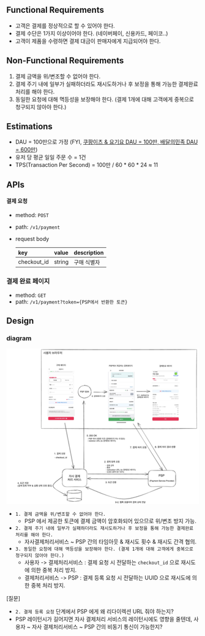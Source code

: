 ## Functional Requirements
* 고객은 결제를 정상적으로 할 수 있어야 한다.
* 결제 수단은 1가지 이상이어야 한다. (네이버페이, 신용카드, 페이코..)
* 고객이 제품을 수령하면 결제 대금이 판매자에게 지급되어야 한다.


## Non-Functional Requirements
1. 결제 금액을 위/변조할 수 없어야 한다.
2. 결제 주기 내에 일부가 실패하더라도 재시도하거나 후 보정을 통해 가능한 결제완료 처리를 해야 한다.
3. 동일한 요청에 대해 멱등성을 보장해야 한다. (결제 1개에 대해 고객에게 중복으로 청구되지 않아야 한다.)


## Estimations
* DAU = 100만으로 가정 (FYI, [쿠팡이츠 & 요기요 DAU = 100만, 배달의민족 DAU = 600만](https://www.mk.co.kr/news/business/10954092))
* 유저 당 평균 일일 주문 수 = 1건 
* TPS(Transaction Per Second) = 100만 / 60 * 60 * 24 ≈ 11


## APIs

#### 결제 요청

* method: `POST`
* path: `/v1/payment`
* request body

    | key           | value         | description         |
    | -------------------- |---------------|---------------------|
    | checkout_id          | string          | 구매 식별자           |


### 결제 완료 페이지
* method: `GET`
* path: `/v1/payment?token={PSP에서 반환한 토큰}`


## Design

### diagram

![payment-gateway-design](./payment-gateway-design.png)


* `1. 결제 금액을 위/변조할 수 없어야 한다.`  
  * PSP 에서 제공한 토큰에 결제 금액이 암호화되어 있으므로 위/변조 방지 가능.
* `2. 결제 주기 내에 일부가 실패하더라도 재시도하거나 후 보정을 통해 가능한 결제완료 처리를 해야 한다.`
  * 자사결제처리서비스 ~ PSP 간의 타임아웃 & 재시도 횟수 & 재시도 간격 협의.
* `3. 동일한 요청에 대해 멱등성을 보장해야 한다. (결제 1개에 대해 고객에게 중복으로 청구되지 않아야 한다.)` 
  * 사용자 -> 결제처리서비스 : 결제 요청 시 전달하는 `checkout_id` 으로 재시도에 의한 중복 처리 방지.
  * 결제처리서비스 -> PSP : 결제 등록 요청 시 전달하는 UUID 으로 재시도에 의한 중복 처리 방지.


[질문]
* `2. 결제 등록 요청` 단계에서 PSP 에게 왜 리다이렉션 URL 줘야 하는지?
* PSP 레이턴시가 길어지면 자사 결제처리 서비스의 레이턴시에도 영향을 줄텐데, 사용자 ~ 자사 결제처리서비스 ~ PSP 간의 비동기 통신이 가능한지?
